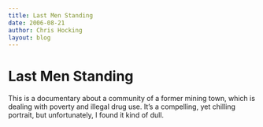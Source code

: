 ```yaml
---
title: Last Men Standing
date: 2006-08-21
author: Chris Hocking
layout: blog
---
```

# Last Men Standing

This is a documentary about a community of a former mining town, which is dealing with poverty and illegal drug use. It’s a compelling, yet chilling portrait, but unfortunately, I found it kind of dull.